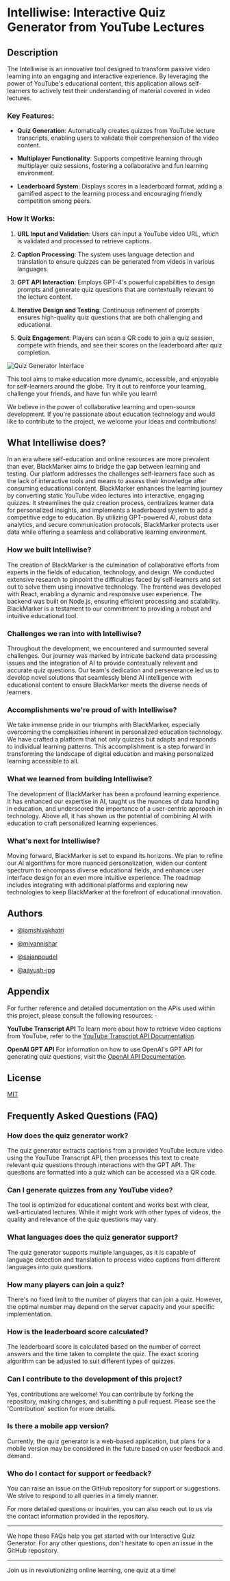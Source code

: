 
# Intelliwise: Interactive Quiz Generator from YouTube Lectures

  

## Description

The Intelliwise is an innovative tool designed to transform passive video learning into an engaging and interactive experience. By leveraging the power of YouTube's educational content, this application allows self-learners to actively test their understanding of material covered in video lectures.

  

### Key Features:

- **Quiz Generation**: Automatically creates quizzes from YouTube lecture transcripts, enabling users to validate their comprehension of the video content.

- **Multiplayer Functionality**: Supports competitive learning through multiplayer quiz sessions, fostering a collaborative and fun learning environment.

- **Leaderboard System**: Displays scores in a leaderboard format, adding a gamified aspect to the learning process and encouraging friendly competition among peers.

  

### How It Works:

1. **URL Input and Validation**: Users can input a YouTube video URL, which is validated and processed to retrieve captions.

2. **Caption Processing**: The system uses language detection and translation to ensure quizzes can be generated from videos in various languages.

3. **GPT API Interaction**: Employs GPT-4's powerful capabilities to design prompts and generate quiz questions that are contextually relevant to the lecture content.

4. **Iterative Design and Testing**: Continuous refinement of prompts ensures high-quality quiz questions that are both challenging and educational.

5. **Quiz Engagement**: Players can scan a QR code to join a quiz session, compete with friends, and see their scores on the leaderboard after quiz completion.

![Quiz Generator Interface](https://i.postimg.cc/qBFvVZRQ/final.png "Interactive Quiz Generator Interface")
  

This tool aims to make education more dynamic, accessible, and enjoyable for self-learners around the globe. Try it out to reinforce your learning, challenge your friends, and have fun while you learn!

  

We believe in the power of collaborative learning and open-source development. If you're passionate about education technology and would like to contribute to the project, we welcome your ideas and contributions!

## What Intelliwise does?

In an era where self-education and online resources are more prevalent than ever, BlackMarker aims to bridge the gap between learning and testing. Our platform addresses the challenges self-learners face such as the lack of interactive tools and means to assess their knowledge after consuming educational content. BlackMarker enhances the learning journey by converting static YouTube video lectures into interactive, engaging quizzes. It streamlines the quiz creation process, centralizes learner data for personalized insights, and implements a leaderboard system to add a competitive edge to education. By utilizing GPT-powered AI, robust data analytics, and secure communication protocols, BlackMarker protects user data while offering a seamless and collaborative learning environment. 

### How we built Intelliwise?

The creation of BlackMarker is the culmination of collaborative efforts from experts in the fields of education, technology, and design. We conducted extensive research to pinpoint the difficulties faced by self-learners and set out to solve them using innovative technology. The frontend was developed with React, enabling a dynamic and responsive user experience. The backend was built on Node.js, ensuring efficient processing and scalability. BlackMarker is a testament to our commitment to providing a robust and intuitive educational tool.

### Challenges we ran into with Intelliwise?

Throughout the development, we encountered and surmounted several challenges. Our journey was marked by intricate backend data processing issues and the integration of AI to provide contextually relevant and accurate quiz questions. Our team's dedication and perseverance led us to develop novel solutions that seamlessly blend AI intelligence with educational content to ensure BlackMarker meets the diverse needs of learners.

### Accomplishments we're proud of with Intelliwise?

We take immense pride in our triumphs with BlackMarker, especially overcoming the complexities inherent in personalized education technology. We have crafted a platform that not only quizzes but adapts and responds to individual learning patterns. This accomplishment is a step forward in transforming the landscape of digital education and making personalized learning accessible to all.

### What we learned from building Intelliwise?

The development of BlackMarker has been a profound learning experience. It has enhanced our expertise in AI, taught us the nuances of data handling in education, and underscored the importance of a user-centric approach in technology. Above all, it has shown us the potential of combining AI with education to craft personalized learning experiences.

### What's next for Intelliwise?

Moving forward, BlackMarker is set to expand its horizons. We plan to refine our AI algorithms for more nuanced personalization, widen our content spectrum to encompass diverse educational fields, and enhance user interface design for an even more intuitive experience. The roadmap includes integrating with additional platforms and exploring new technologies to keep BlackMarker at the forefront of educational innovation.


  ## Authors

- [@iamshivakhatri](https://github.com/iamshivakhatri)

- [@miyannishar](https://github.com/miyannishar)

- [@sajanpoudel](https://github.com/sajanpoudel)

- [@aayush-jpg](https://github.com/Aayush-jpg)

## Appendix  
For further reference and detailed documentation on the APIs used within this project, please consult the following resources: -  

**YouTube Transcript API**
To learn more about how to retrieve video captions from YouTube, refer to the [YouTube Transcript API Documentation](https://developers.google.com/youtube/v3/getting-started).

**OpenAI GPT API** 
For information on how to use OpenAI's GPT API for generating quiz questions, visit the [OpenAI API Documentation](https://beta.openai.com/docs/).

## License

[MIT](https://choosealicense.com/licenses/mit/)



## Frequently Asked Questions (FAQ)

### How does the quiz generator work?
The quiz generator extracts captions from a provided YouTube lecture video using the YouTube Transcript API, then processes this text to create relevant quiz questions through interactions with the GPT API. The questions are formatted into a quiz which can be accessed via a QR code.

### Can I generate quizzes from any YouTube video?
The tool is optimized for educational content and works best with clear, well-articulated lectures. While it might work with other types of videos, the quality and relevance of the quiz questions may vary.

### What languages does the quiz generator support?
The quiz generator supports multiple languages, as it is capable of language detection and translation to process video captions from different languages into quiz questions.

### How many players can join a quiz?
There's no fixed limit to the number of players that can join a quiz. However, the optimal number may depend on the server capacity and your specific implementation.

### How is the leaderboard score calculated?
The leaderboard score is calculated based on the number of correct answers and the time taken to complete the quiz. The exact scoring algorithm can be adjusted to suit different types of quizzes.

### Can I contribute to the development of this project?
Yes, contributions are welcome! You can contribute by forking the repository, making changes, and submitting a pull request. Please see the 'Contribution' section for more details.

### Is there a mobile app version?
Currently, the quiz generator is a web-based application, but plans for a mobile version may be considered in the future based on user feedback and demand.

### Who do I contact for support or feedback?
You can raise an issue on the GitHub repository for support or suggestions. We strive to respond to all queries in a timely manner.

For more detailed questions or inquiries, you can also reach out to us via the contact information provided in the repository.

---

We hope these FAQs help you get started with our Interactive Quiz Generator. For any other questions, don't hesitate to open an issue in the GitHub repository.


  

---

  

Join us in revolutionizing online learning, one quiz at a time!
